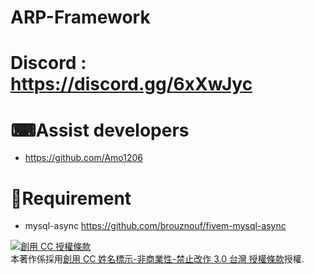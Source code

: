 # ARP-Framework

# Discord : https://discord.gg/6xXwJyc

# ⌨Assist developers
- https://github.com/Amo1206

# 🔐Requirement
- mysql-async https://github.com/brouznouf/fivem-mysql-async

<a rel="license" href="http://creativecommons.org/licenses/by-nc-nd/3.0/tw/"><img alt="創用 CC 授權條款" style="border-width:0" src="https://i.creativecommons.org/l/by-nc-nd/3.0/tw/88x31.png" /></a><br />本著作係採用<a rel="license" href="http://creativecommons.org/licenses/by-nc-nd/3.0/tw/">創用 CC 姓名標示-非商業性-禁止改作 3.0 台灣 授權條款</a>授權.

